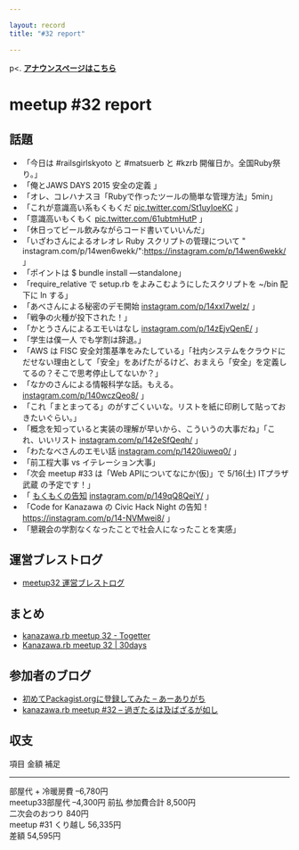 ```yaml
---

layout: record
title: "#32 report"

---
```


p\<. <a href="./"><strong>アナウンスページはこちら</strong></a>

meetup #32 report
==================

話題
----

-   「今日は #railsgirlskyoto と #matsuerb と #kzrb
    開催日か。全国Ruby祭り。」
-   「俺とJAWS DAYS 2015 安全の定義 」
-   「オレ、コレハナスヨ「Rubyで作ったツールの簡単な管理方法」5min」
-   「これが意識高い系もくもくだ
    [pic.twitter.com/St1uyIoeKC](https://twitter.com/masayan_kazu/status/591827000437837824/photo/1)
    」
-   「意識高いもくもく
    [pic.twitter.com/61ubtmHutP](https://twitter.com/hirolovesbeer/status/591829593515954178/photo/1)
    」
-   「休日ってビール飲みながらコード書いていいんだ」
-   「いざわさんによるオレオレ Ruby スクリプトの管理について "
    instagram.com/p/14wen6wekk/":https://instagram.com/p/14wen6wekk/ 」
-   「ポイントは \$ bundle install —standalone」
-   「require\_relative で setup.rb をよみこむようにしたスクリプトを
    \~/bin 配下に ln する」
-   「あべさんによる秘密のデモ開始
    [instagram.com/p/14xxI7welz/](https://instagram.com/p/14xxI7welz/)
    」
-   「戦争の火種が投下された！」
-   「かとうさんによるエモいはなし
    [instagram.com/p/14zEjvQenE/](https://instagram.com/p/14zEjvQenE/)
    」
-   「学生は僕一人![]() でも学割は辞退。」
-   「AWS は FISC
    安全対策基準をみたしている」「社内システムをクラウドにだせない理由として「安全」をあげたがるけど、おまえら「安全」を定義してるの？そこで思考停止してないか？」
-   「なかのさんによる情報科学な話。もえる。
    [instagram.com/p/140wczQeo8/](https://instagram.com/p/140wczQeo8/)
    」
-   「これ「まとまってる」のがすごくいいな。リストを紙に印刷して貼っておきたいぐらい。」
-   「概念を知っていると実装の理解が早いから、こういうの大事だね」「これ、いいリスト
    [instagram.com/p/142eSfQeqh/](https://instagram.com/p/142eSfQeqh/)
    」
-   「わたなべさんのエモい話
    [instagram.com/p/1420iuweq0/](https://instagram.com/p/1420iuweq0/)
    」
-   「前工程大事 vs イテレーション大事」
-   「次会 meetup #33 は「Web APIについてなにか(仮)」で 5/16(土)
    ITプラザ武蔵 の予定です！」
-   「 [もくもくの告知](https://ishikawa-dev.doorkeeper.jp/events/22961)
    [instagram.com/p/149qQ8QeiY/](https://instagram.com/p/149qQ8QeiY/)
    」
-   「Code for Kanazawa の Civic Hack Night の告知！
    <https://instagram.com/p/14-NVMwei8/> 」
-   「懇親会の学割なくなったことで社会人になったことを実感」

運営ブレストログ
----------------

-   [meetup32
    運営ブレストログ](https://github.com/kanazawarb/meetup/wiki/meetup32-%E9%81%8B%E5%96%B6%E3%83%96%E3%83%AC%E3%82%B9%E3%83%88%E3%83%AD%E3%82%B0)

まとめ
------

-   [kanazawa.rb meetup 32 - Togetter](http://togetter.com/li/813025)
-   [Kanazawa.rb meetup 32 | 30days](http://30d.jp/kzrb/22)

参加者のブログ
--------------

-   [初めてPackagist.orgに登録してみた –
    あーありがち](http://aligach.net/diary/20150425.html)
-   [kanazawa.rb meetup #32 –
    過ぎたるは及ばざるが如し](http://cotton-desu.hatenablog.com/entry/2015/04/27/230605)

収支
----

  項目                   金額       補足
  ---------------------- ---------- ------
  部屋代 + 冷暖房費      –6,780円   
  meetup33部屋代         –4,300円   前払
  参加費合計             8,500円    
  二次会のおつり         840円      
  meetup #31 くり越し   56,335円   
  差額                   54,595円   


